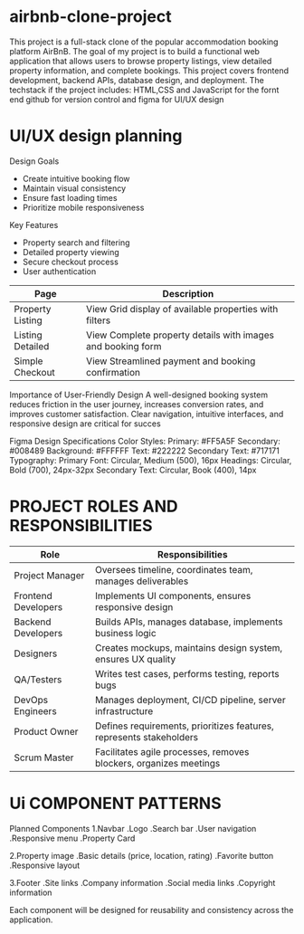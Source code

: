 # airbnb-clone-project
This project is a full-stack clone of the popular accommodation booking platform AirBnB. 
The goal of my project is to build a functional web application that allows users to browse property listings, view detailed property information, and complete bookings. This project covers frontend development, backend APIs, database design, and deployment.
The techstack if the project includes: HTML,CSS and JavaScript for the fornt end
github for version control and figma for UI/UX design

# UI/UX design planning
Design Goals
* Create intuitive booking flow
* Maintain visual consistency
* Ensure fast loading times
* Prioritize mobile responsiveness
  
Key Features
- Property search and filtering
- Detailed property viewing
- Secure checkout process
- User authentication

Page	           | Description
-----------------|-------------------------------------------------------------
Property Listing | View	Grid display of available properties with filters
Listing Detailed | View	Complete property details with images and booking form
Simple Checkout  | View	Streamlined payment and booking confirmation

Importance of User-Friendly Design
A well-designed booking system reduces friction in the user journey, increases conversion rates, and improves customer satisfaction.
Clear navigation, intuitive interfaces, and responsive design are critical for succes

Figma Design Specifications
Color Styles:
       Primary: #FF5A5F
       Secondary: #008489
       Background: #FFFFFF
       Text: #222222
       Secondary Text: #717171
Typography:
       Primary Font: Circular, Medium (500), 16px 
       Headings: Circular, Bold (700), 24px-32px
       Secondary Text: Circular, Book (400), 14px

# PROJECT ROLES AND RESPONSIBILITIES
| Role	             |  Responsibilities                                                    |
|--------------------|----------------------------------------------------------------------|
|Project Manager	   |  Oversees timeline, coordinates team, manages deliverables           |
|Frontend Developers |	Implements UI components, ensures responsive design                 |
|Backend Developers	 |  Builds APIs, manages database, implements business logic            |
|Designers	         |  Creates mockups, maintains design system, ensures UX quality        |
|QA/Testers	         |  Writes test cases, performs testing, reports bugs                   |
|DevOps Engineers	   |  Manages deployment, CI/CD pipeline, server infrastructure           |
|Product Owner	     |  Defines requirements, prioritizes features, represents stakeholders |
|Scrum Master	       |  Facilitates agile processes, removes blockers, organizes meetings   |

# Ui COMPONENT PATTERNS
Planned Components
1.Navbar
  .Logo
  .Search bar
  .User navigation
  .Responsive menu
  .Property Card

2.Property image
  .Basic details (price, location, rating)
  .Favorite button
  .Responsive layout
  
3.Footer
  .Site links
  .Company information
  .Social media links
  .Copyright information

Each component will be designed for reusability and consistency across the application.

